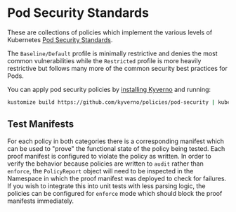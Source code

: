 # Pod Security Standards

These are collections of policies which implement the various levels of Kubernetes [Pod Security Standards](https://kubernetes.io/docs/concepts/security/pod-security-standards/). 

The `Baseline/Default` profile is minimally restrictive and denies the most common vulnerabilities while the `Restricted` profile is more heavily restrictive but follows many more of the common security best practices for Pods.

You can apply pod security policies by [installing Kyverno](https://kyverno.io/docs/installation/) and running:

```sh
kustomize build https://github.com/kyverno/policies/pod-security | kubectl apply -f -
```

## Test Manifests

For each policy in both categories there is a corresponding manifest which can be used to "prove" the functional state of the policy being tested. Each proof manifest is configured to violate the policy as written. In order to verify the behavior because policies are written to `audit` rather than `enforce`, the `PolicyReport` object will need to be inspected in the Namespace in which the proof manifest was deployed to check for failures. If you wish to integrate this into unit tests with less parsing logic, the policies can be configured for `enforce` mode which should block the proof manifests immediately.

